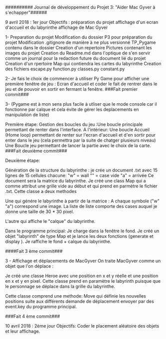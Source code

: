 ########## Journal de développement du Projet 3: "Aider Mac Gyver à s'echapper"######

9 avril 2018 : 1er jour
Objectifs : préparation du projet 
			affichage d'un ecran d'accueil et du  labyrinthe
			affichage de Mac Gyver




1- Preparation du projet
	Modification du dossier P3 pour préparation du projet 
	Modification .gitignore de manière à ne plus versionné TP_Pygame contenu dans le dossier
	Creation d'un repertoire Pictures contenant les images du projet
	Creation du Readme.md dans l'optique de s'en servir comme un journal pour la redaction future du document lié  du projet
	Creation d'un rpertoire Map qui contiendra les cartes du labyrinthe
	Creation des fichiers  escape.py function.py classes.py constant.py

2- Je fais le choix de commencer à utiliser Py Game pour afficher une première fenêtre de jeu : Ecran d'accueil et coder le fait de rentrer dans le jeu et de pouvoir en sortir en fermant la fenêtre.
###Fait premier commit###

3- (Pygame est à mon sens plus facile à utliser que le mode console car il fonctionne par calque et cela évite de gérer les deplacements en manipulation de liste) 

Première étape: Gestion des boucles du jeu :Une boucle principale permettant de renter dans l'interface.
A l'intérieur:
Une boucle Accueil (Home loop) permettant de renter sur l'ecran d'accueil et d'en sortir pour enter dans le jeu (cela permettra par la suite de chatger plusieurs niveau)
Une Boucle jeu permettant de lancer la partie avec le choix de la carte.
###Fait deuxième commit###

Deuxième étape:

Génération de la structure du labyrinthe : je crée un document .txt avec 15 lignes de 15 cellules chacune: 
"w" = wall
"" = case vide
"a" = arrivée
Ce document sera la matrice du labyrinthe.
Je créé une class Map qui a comme attribut une grille vide au début et qui prend en parmètre le fichier .txt.
Cette classe a deux methodes

Une qui génére le labyrinthe à partir de la matrice :
A chaque symbole ("w" "a") correspond une image.
La liste de liste comporte des cases auquel je donne une taille de 30 * 30 pixel.

L'autre qui affiche le "calque" du labyrinthe. 

Dans le programme principal:
Je charge dans la fenêtre le fond.
Je créé un objet "labyrinth" de type Map et je lance les deux fonctions (generate et display ).
Je raffiche le fond + calque du labyrinthe.

####Fait 3 ème commit###

3 - Affichage et déplacements de MacGyver
On traite MacGyver comme un objet que l'on déplace :

Je créé une classe Heroe avec une position en x et y réelle et une position en x et y en pixel. Cette classe prend en paramètre le labyrinth puisque que le personnage se déplace dans la grille du labyrinthe.

Cette classe comprend une methode: Move qui définie les nouvelles positions suite aux différents demande de déplacement envoyer par des event.key du programme principal.

###Fait 4 ème commit###

10 avril 2018 : 2ème jour
Objectifs: Coder le placement aléatoire des objets et leur affichage.





